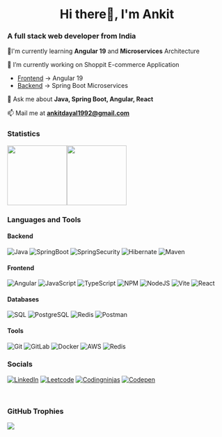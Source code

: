 <h1 align="center">Hi there👋, I'm Ankit</h1>

### A full stack web developer from India 
🌱I'm currently learning **Angular 19** and **Microservices** Architecture

🔭 I’m currently working on Shoppit E-commerce Application 
  - [Frontend](https://ak18dec.github.io/shoppit-ng/) → Angular 19
  - [Backend](https://github.com/ak18dec/shoppit-api) → Spring Boot Microservices

💬 Ask me about **Java, Spring Boot, Angular, React**

📫 Mail me at **ankitdayal1992@gmail.com**

### Statistics

<!-- rank_icon=percentile -->
<img align="" height="137px" src="https://github-readme-stats-one-rosy.vercel.app/api?username=ak18dec&hide_title=true&hide_border=true&show_icons=&include_all_commits=true&count_private=true&line_height=21&theme=nord" /><img align="" height="137px" src="https://github-readme-stats-one-rosy.vercel.app/api/top-langs/?username=ak18dec&hide_title=true&hide_border=true&layout=compact&hide=html&theme=nord" />

### Languages and Tools

#### Backend
![Java](https://img.shields.io/badge/-Java-%233776AB?style=flat-square&logo=openjdk&logoColor=ffffff)
![SpringBoot](https://img.shields.io/badge/-SpringBoot-%233776AB?style=flat-square&logo=springboot&logoColor=ffffff) 
![SpringSecurity](https://img.shields.io/badge/-SpringSecurity-%233776AB?style=flat-square&logo=springsecurity&logoColor=ffffff) 
![Hibernate](https://img.shields.io/badge/-Hibernate-%233776AB?style=flat-square&logo=hibernate&logoColor=ffffff) 
![Maven](https://img.shields.io/badge/-Maven-%233776AB?style=flat-square&logo=apachemaven&logoColor=ffffff)

#### Frontend
![Angular](https://img.shields.io/badge/-Angular-%233776AB?style=flat-square&logo=angular&logoColor=ffffff) 
![JavaScript](https://img.shields.io/badge/-JavaScript-%233776AB?style=flat-square&logo=javascript&logoColor=ffffff) 
![TypeScript](https://img.shields.io/badge/-TypeScript-%233776AB?style=flat-square&logo=typescript&logoColor=ffffff) 
![NPM](https://img.shields.io/badge/-NPM-%233776AB?style=flat-square&logo=npm&logoColor=ffffff) 
![NodeJS](https://img.shields.io/badge/-NodeJS-%233776AB?style=flat-square&logo=nodedotjs&logoColor=ffffff) 
![Vite](https://img.shields.io/badge/-Vite-%233776AB?style=flat-square&logo=vite&logoColor=ffffff) 
![React](https://img.shields.io/badge/-React-%233776AB?style=flat-square&logo=react&logoColor=ffffff) 

#### Databases
![SQL](https://img.shields.io/badge/-SQL-%233776AB?style=flat-square&logo=mysql&logoColor=ffffff) 
![PostgreSQL](https://img.shields.io/badge/-PostgreSQL-%233776AB?style=flat-square&logo=postgresql&logoColor=ffffff)
![Redis](https://img.shields.io/badge/-Redis-%233776AB?style=flat-square&logo=redis&logoColor=ffffff) 
![Postman](https://img.shields.io/badge/-Postman-%233776AB?style=flat-square&logo=postman&logoColor=ffffff) 

#### Tools
![Git](https://img.shields.io/badge/-Git-%233776AB?style=flat-square&logo=git&logoColor=%23ffffff)
![GitLab](https://img.shields.io/badge/-GitLab-%233776AB?style=flat-square&logo=gitlab&logoColor=ffffff)
![Docker](https://img.shields.io/badge/-Docker-%233776AB?style=flat-square&logo=docker&logoColor=ffffff)
![AWS](https://img.shields.io/badge/-AWS-%233776AB?style=flat-square&logo=amazon-web-services&logoColor=ffffff)
![Redis](https://img.shields.io/badge/-Redis-%233776AB?style=flat-square&logo=redis&logoColor=ffffff)



### Socials
[![LinkedIn](https://img.shields.io/badge/-LinkedIn-%230077B5.svg?style=flat-square&logo=linkedin&logoColor=white)](https://www.linkedin.com/in/ikumarankit)
[![Leetcode](https://img.shields.io/badge/-Leetcode-%230077B5.svg?style=flat-square&logo=leetcode&logoColor=white)](https://www.leetcode.com/ak-its-simple) 
[![Codingninjas](https://img.shields.io/badge/-Codingninjas-%230077B5.svg?style=flat-square&logo=codingninjas&logoColor=white)](https://www.codingninjas.com/codestudio/profile/78b88ba5-c3f4-4f1f-9db1-7a918fa16770) 
[![Codepen](https://img.shields.io/badge/-Codepen-%230077B5.svg?style=flat-square&logo=codepen&logoColor=white)](https://codepen.io/ankitdyl)

<br />

### GitHub Trophies
![](https://github-trophies.vercel.app/?username=ak18dec&theme=nord&no-frame=true&no-bg=false&margin-w=4&title=MultiLanguage,Repositories,Commits,LongTimeUser,Followers,Issues,PullRequest)
